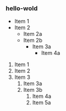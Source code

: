 ### hello-wold
* Item 1
* Item 2
  * Item 2a
  * Item 2b 
    * Item 3a 
      * Item 4a 

1. Item 1
1. Item 2
1. Item 3
   1. Item 3a
   1. Item 3b
      1. Item 4a
      1.  Item 5a

